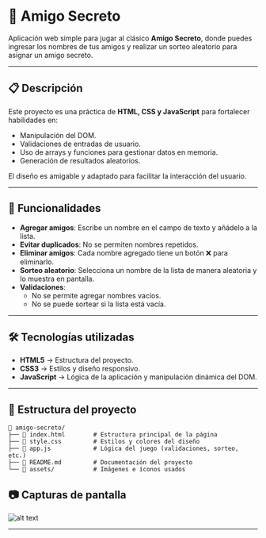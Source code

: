 # 🎁 Amigo Secreto

Aplicación web simple para jugar al clásico **Amigo Secreto**, donde puedes ingresar los nombres de tus amigos y realizar un sorteo aleatorio para asignar un amigo secreto.

---

## 📋 Descripción

Este proyecto es una práctica de **HTML, CSS y JavaScript** para fortalecer habilidades en:

- Manipulación del DOM.
- Validaciones de entradas de usuario.
- Uso de arrays y funciones para gestionar datos en memoria.
- Generación de resultados aleatorios.

El diseño es amigable y adaptado para facilitar la interacción del usuario.

---

## 🚀 Funcionalidades

- **Agregar amigos**: Escribe un nombre en el campo de texto y añádelo a la lista.
- **Evitar duplicados**: No se permiten nombres repetidos.
- **Eliminar amigos**: Cada nombre agregado tiene un botón ❌ para eliminarlo.
- **Sorteo aleatorio**: Selecciona un nombre de la lista de manera aleatoria y lo muestra en pantalla.
- **Validaciones**:
  - No se permite agregar nombres vacíos.
  - No se puede sortear si la lista está vacía.

---

## 🛠️ Tecnologías utilizadas

- **HTML5** → Estructura del proyecto.
- **CSS3** → Estilos y diseño responsivo.
- **JavaScript** → Lógica de la aplicación y manipulación dinámica del DOM.

---

## 📂 Estructura del proyecto

```
📁 amigo-secreto/
├── 📄 index.html        # Estructura principal de la página
├── 📄 style.css         # Estilos y colores del diseño
├── 📄 app.js            # Lógica del juego (validaciones, sorteo, etc.)
├── 📄 README.md         # Documentación del proyecto
└── 📁 assets/           # Imágenes e íconos usados
```

## 📷 Capturas de pantalla

![alt text](assets/image.png.png "Pantalla principal")

---
